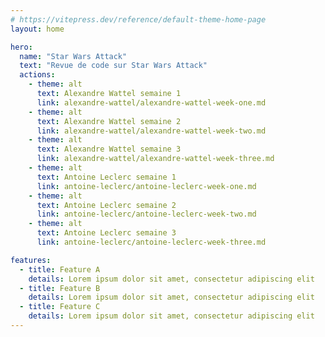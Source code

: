 ```yaml
---
# https://vitepress.dev/reference/default-theme-home-page
layout: home

hero:
  name: "Star Wars Attack"
  text: "Revue de code sur Star Wars Attack"
  actions:
    - theme: alt
      text: Alexandre Wattel semaine 1
      link: alexandre-wattel/alexandre-wattel-week-one.md
    - theme: alt
      text: Alexandre Wattel semaine 2
      link: alexandre-wattel/alexandre-wattel-week-two.md
    - theme: alt
      text: Alexandre Wattel semaine 3
      link: alexandre-wattel/alexandre-wattel-week-three.md
    - theme: alt
      text: Antoine Leclerc semaine 1
      link: antoine-leclerc/antoine-leclerc-week-one.md
    - theme: alt
      text: Antoine Leclerc semaine 2
      link: antoine-leclerc/antoine-leclerc-week-two.md
    - theme: alt
      text: Antoine Leclerc semaine 3
      link: antoine-leclerc/antoine-leclerc-week-three.md

features:
  - title: Feature A
    details: Lorem ipsum dolor sit amet, consectetur adipiscing elit
  - title: Feature B
    details: Lorem ipsum dolor sit amet, consectetur adipiscing elit
  - title: Feature C
    details: Lorem ipsum dolor sit amet, consectetur adipiscing elit
---
```

